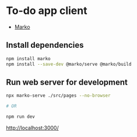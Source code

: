 # To-do app client

- [Marko](https://markojs.com/)

## Install dependencies

```bash
npm install marko
npm install --save-dev @marko/serve @marko/build
```

## Run web server for development

```bash
npx marko-serve ./src/pages --no-browser

# OR

npm run dev
```

<http://localhost:3000/>
